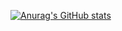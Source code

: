 [![Anurag's GitHub stats](https://github-readme-stats.vercel.app/api?username=Masriyan)](https://github.com/anuraghazra/github-readme-stats)
